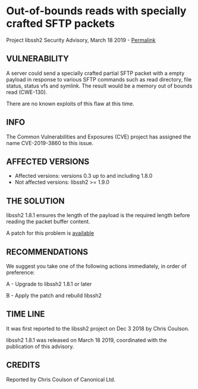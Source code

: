 Out-of-bounds reads with specially crafted SFTP packets
=======================================

Project libssh2 Security Advisory, March 18 2019 -
[Permalink](https://www.libssh2.org/CVE-2019-3860.html)

VULNERABILITY
-------------

A server could send a specially crafted partial SFTP packet with a empty payload
in response to various SFTP commands such as read directory, file status,
status vfs and symlink. The result would be a memory out of bounds read
(CWE-130).

There are no known exploits of this flaw at this time.

INFO
----

The Common Vulnerabilities and Exposures (CVE) project has assigned the name
CVE-2019-3860 to this issue.

AFFECTED VERSIONS
-----------------

- Affected versions: versions 0.3 up to and including 1.8.0
- Not affected versions: libssh2 >= 1.9.0

THE SOLUTION
------------

libssh2 1.8.1 ensures the length of the payload is the required length before
reading the packet buffer content.


A patch for this problem is [available](https://libssh2.org/1.8.0-CVE/CVE-2019-3860.patch)

RECOMMENDATIONS
---------------

We suggest you take one of the following actions immediately, in order of
preference:

A - Upgrade to libssh2 1.8.1 or later

B - Apply the patch and rebuild libssh2

TIME LINE
---------

It was first reported to the libssh2 project on Dec 3 2018 by Chris Coulson.

libssh2 1.8.1 was released on March 18 2019, coordinated with the publication
of this advisory.

CREDITS
-------

Reported by Chris Coulson of Canonical Ltd.
